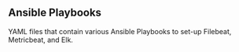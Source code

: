 ## Ansible Playbooks
YAML files that contain various Ansible Playbooks to set-up Filebeat, Metricbeat, and Elk.

